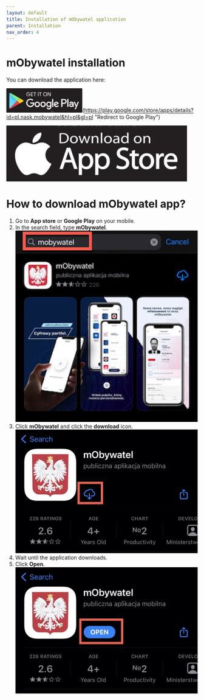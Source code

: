 ```yaml
---
layout: default
title: Installation of mObywatel application
parent: Installation
nav_order: 4
---
```


mObywatel installation  
=======  

You can download the application here:

<img src="../assets/images/googleplay.png" width="200">(https://play.google.com/store/apps/details?id=pl.nask.mobywatel&hl=pl&gl=pl "Redirect to Google Play")

[![logo](../assets/images/appstore.png)](https://apps.apple.com/pl/app/mobywatel/id1339613469?l=pl "Redirect to App Store")


# How to download mObywatel app?  


1. Go to **App store** or **Google Play** on your mobile.
2. In the search field, type **mObywatel**.  
![search](../assets/images/one.jpeg)
3. Click **mObywatel** and click the **download** icon.  
![download](../assets/images/two.jpeg)
4. Wait until the application downloads.
5. Click **Open**.  
![open](../assets/images/three.jpeg)
